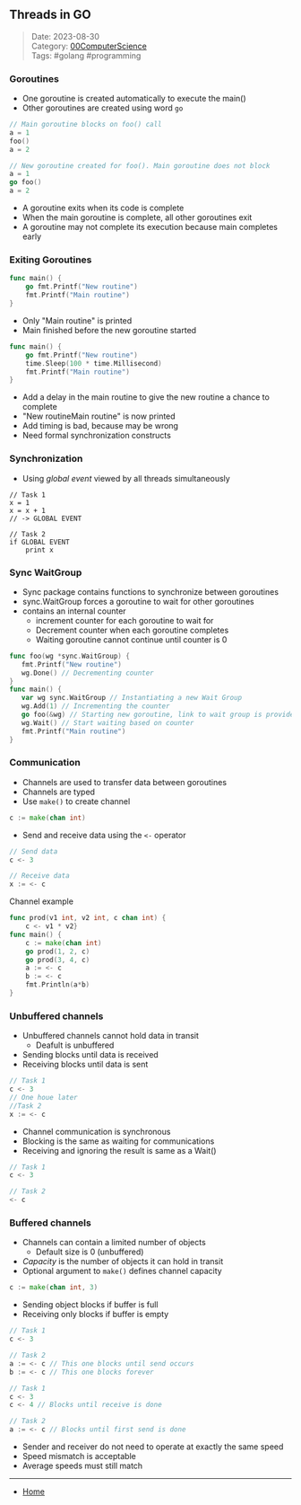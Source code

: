 ## Threads in GO
 
>Date: 2023-08-30  
>Category: [00ComputerScience](links/00ComputerScience.md)  
>Tags: #golang #programming  

### Goroutines
- One goroutine is created automatically to execute the main()
- Other goroutines are created using word `go`
```go
// Main goroutine blocks on foo() call
a = 1
foo()
a = 2

// New goroutine created for foo(). Main goroutine does not block
a = 1
go foo()
a = 2
```
- A goroutine exits when its code is complete
- When the main goroutine is complete, all other goroutines exit
- A goroutine may not complete its execution because main completes early
### Exiting Goroutines
```go
func main() {
	go fmt.Printf("New routine")
	fmt.Printf("Main routine")
}
```
- Only "Main routine" is printed
- Main finished before the new goroutine started
```go
func main() {
	go fmt.Printf("New routine")
	time.Sleep(100 * time.Millisecond)
	fmt.Printf("Main routine")
}
```
- Add a delay in the main routine to give the new routine a chance to complete
- "New routineMain routine" is now printed
- Add timing is bad, because may be wrong
- Need formal synchronization constructs
### Synchronization
- Using *global event* viewed by all threads simultaneously
```
// Task 1
x = 1
x = x + 1
// -> GLOBAL EVENT

// Task 2
if GLOBAL EVENT
	print x
```
### Sync WaitGroup
- Sync package contains functions to synchronize between goroutines
- sync.WaitGroup forces a goroutine to wait for other goroutines
- contains an internal counter
	- increment counter for each goroutine to wait for
	- Decrement counter when each goroutine completes
	- Waiting goroutine cannot continue until counter is 0
```go
func foo(wg *sync.WaitGroup) {
   fmt.Printf("New routine")
   wg.Done() // Decrementing counter
}
func main() {
   var wg sync.WaitGroup // Instantiating a new Wait Group
   wg.Add(1) // Incrementing the counter
   go foo(&wg) // Starting new goroutine, link to wait group is provided
   wg.Wait() // Start waiting based on counter
   fmt.Printf("Main routine")
}
```
### Communication
- Channels are used to transfer data between goroutines
- Channels are typed
- Use `make()` to create channel
```go
c := make(chan int)
```
- Send and receive data using the `<-` operator
```go
// Send data
c <- 3

// Receive data
x := <- c
```
Channel example
```go
func prod(v1 int, v2 int, c chan int) {
	c <- v1 * v2}
func main() {
	c := make(chan int)
	go prod(1, 2, c)
	go prod(3, 4, c)
	a := <- c
	b := <- c
	fmt.Println(a*b)
}
```
### Unbuffered channels
- Unbuffered channels cannot hold data in transit
	- Deafult is unbuffered
- Sending blocks until data is received
- Receiving blocks until data is sent
```go
// Task 1
c <- 3
// One houe later
//Task 2
x := <- c
```
- Channel communication is synchronous
- Blocking is the same as waiting for communications
- Receiving and ignoring the result is same as a Wait()
```go
// Task 1
c <- 3

// Task 2
<- c
```
### Buffered channels
- Channels can contain a limited number of objects
	- Default size is 0 (unbuffered)
- *Capacity* is the number of objects it can hold in transit
- Optional argument to `make()` defines channel capacity
```go
c := make(chan int, 3)
```
- Sending object blocks if buffer is full
- Receiving only blocks if buffer is empty
```go
// Task 1
c <- 3

// Task 2
a := <- c // This one blocks until send occurs
b := <- c // This one blocks forever
```
```go
// Task 1
c <- 3 
c <- 4 // Blocks until receive is done

// Task 2
a := <- c // Blocks until first send is done
```
- Sender and receiver do not need to operate at exactly the same speed
- Speed mismatch is acceptable
- Average speeds must still match

---
- [Home](https://heartthymes.github.io)